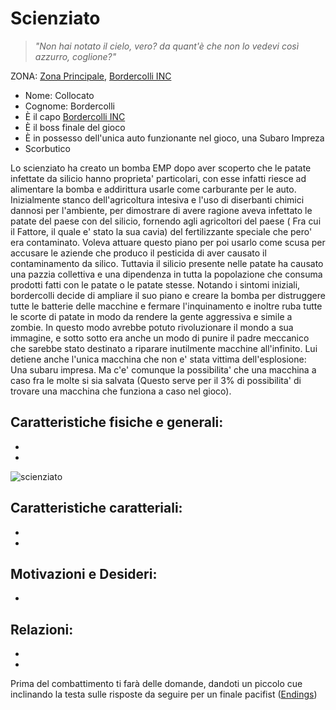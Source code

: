 # Scienziato


> *"Non hai notato il cielo, vero? da quant'è che non lo vedevi così azzurro, coglione?"*

ZONA: [Zona Principale](../Zone/Zona%20Principale.md), [Bordercolli INC](../Zone/Bordercolli%20INC.md)

- Nome: Collocato
- Cognome: Bordercolli
- È il capo [Bordercolli INC](../Zone/Bordercolli%20INC.md)
- È il boss finale del gioco
- È in possesso dell'unica auto funzionante nel gioco, una Subaro Impreza
- Scorbutico

Lo scienziato ha creato un bomba EMP dopo aver scoperto che le patate infettate da silicio hanno proprieta' particolari, con esse infatti riesce ad alimentare la bomba e addirittura usarle come carburante per le auto.
Inizialmente stanco dell'agricoltura intesiva e l'uso di diserbanti chimici dannosi per l'ambiente, per dimostrare di avere ragione aveva infettato le patate del paese con del silicio, fornendo agli agricoltori del paese ( Fra cui il Fattore, il quale e' stato la sua cavia) del fertilizzante speciale che pero' era contaminato. Voleva attuare questo piano per  poi usarlo come scusa per accusare le aziende che produco il pesticida di aver causato il contaminamento da silico. Tuttavia il silicio presente nelle patate ha causato una pazzia collettiva e una dipendenza in tutta la popolazione che consuma prodotti fatti con le patate o le patate stesse. Notando i sintomi iniziali, bordercolli decide di ampliare il suo piano e creare la bomba per distruggere tutte le batterie delle macchine e fermare l'inquinamento e inoltre ruba tutte le scorte di patate in modo da rendere la gente aggressiva e simile a zombie. 
In questo modo avrebbe potuto rivoluzionare il mondo a sua immagine, e sotto sotto era anche un modo di punire il padre meccanico che sarebbe stato destinato a riparare inutilmente macchine all'infinito. Lui detiene anche l'unica macchina che non e' stata vittima dell'esplosione: Una subaru impresa. Ma c'e' comunque la possibilita' che una macchina a caso fra le molte si sia salvata (Questo serve per il 3% di possibilita' di trovare una macchina che funziona a caso nel gioco).



## Caratteristiche fisiche e generali:

-

-
![scienziato](https://github.com/user-attachments/assets/cdc625d7-fcb6-47f6-988f-3770cde0fd58)



## Caratteristiche caratteriali:

-

-



## Motivazioni e Desideri:

-





## Relazioni:

-

-


Prima del combattimento ti farà delle domande, dandoti un piccolo cue inclinando la testa sulle risposte da seguire per un finale pacifist ([Endings](../../Gameplay/Endings.md))






